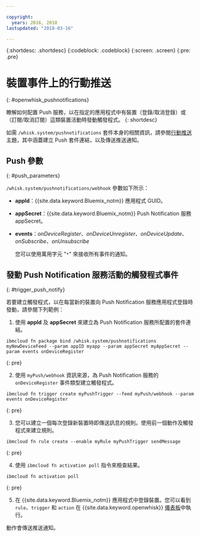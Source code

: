 ```yaml
---

copyright:
  years: 2016, 2018
lastupdated: "2018-03-16"

---
```


{:shortdesc: .shortdesc}
{:codeblock: .codeblock}
{:screen: .screen}
{:pre: .pre}

# 裝置事件上的行動推送
{: #openwhisk_pushnotifications}

瞭解如何配置 Push 服務，以在指定的應用程式中有裝置（登錄/取消登錄）或（訂閱/取消訂閱）這類裝置活動時發動觸發程式。
{: shortdesc}

如需 `/whisk.system/pushnotifications` 套件本身的相關資訊，請參閱[行動推送](./mobile_push_actions.html)主題，其中涵蓋建立 Push 套件連結，以及傳送推送通知。

## Push 參數
{: #push_parameters}

`/whisk.system/pushnotifications/webhook` 參數如下所示：
- **appId**：{{site.data.keyword.Bluemix_notm}} 應用程式 GUID。
- **appSecret**：{{site.data.keyword.Bluemix_notm}} Push Notification 服務 appSecret。
- **events**：_onDeviceRegister_、_onDeviceUnregister_、_onDeviceUpdate_、_onSubscribe_、_onUnsubscribe_

  您可以使用萬用字元 "`*`" 來接收所有事件的通知。

## 發動 Push Notification 服務活動的觸發程式事件
{: #trigger_push_notify}

若要建立觸發程式，以在每當新的裝置向 Push Notification 服務應用程式登錄時發動，請參閱下列範例：

1. 使用 **appId** 及 **appSecret** 來建立為 Push Notification 服務所配置的套件連結。
  ```
  ibmcloud fn package bind /whisk.system/pushnotifications myNewDeviceFeed --param appID myapp --param appSecret myAppSecret --param events onDeviceRegister
  ```
  {: pre}

2. 使用 `myPush/webhook` 資訊來源，為 Push Notification 服務的 `onDeviceRegister` 事件類型建立觸發程式。
  ```
  ibmcloud fn trigger create myPushTrigger --feed myPush/webhook --param events onDeviceRegister
  ```
  {: pre}

3. 您可以建立一個每次登錄新裝置時即傳送訊息的規則。使用前一個動作及觸發程式來建立規則。
  ```
  ibmcloud fn rule create --enable myRule myPushTrigger sendMessage
  ```
  {: pre}

4. 使用 `ibmcloud fn activation poll` 指令來檢查結果。
  ```
  ibmcloud fn activation poll
  ```
  {: pre}

5. 在 {{site.data.keyword.Bluemix_notm}} 應用程式中登錄裝置。您可以看到 `rule`、`trigger` 和 `action` 在 {{site.data.keyword.openwhisk}} [儀表板](https://console.bluemix.net/openwhisk/dashboard)中執行。

  動作會傳送推送通知。

